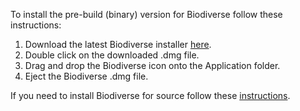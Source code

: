 To install the pre-build (binary) version for Biodiverse follow these instructions:

1. Download the latest Biodiverse installer [here](http://google.com). 
2. Double click on the downloaded .dmg file.
3. Drag and drop the Biodiverse icon onto the Application folder.
4. Eject the Biodiverse .dmg file.

If you need to install Biodiverse for source follow these [instructions](https://github.com/shawnlaffan/biodiverse/wiki/OSX_source_installation).